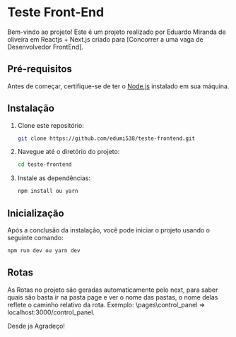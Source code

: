 # Teste Front-End

Bem-vindo ao projeto! Este é um projeto realizado por Eduardo Miranda de oliveira em Reactjs + Next.js criado para [Concorrer a uma vaga de Desenvolvedor FrontEnd].

## Pré-requisitos

Antes de começar, certifique-se de ter o [Node.js](https://nodejs.org/) instalado em sua máquina.

## Instalação

1. Clone este repositório:

    ```bash
    git clone https://github.com/edumi538/teste-frontend.git
    ```

2. Navegue até o diretório do projeto:

    ```bash
    cd teste-frontend
    ```

3. Instale as dependências:

    ```bash
    npm install ou yarn
    ```
    
## Inicialização

Após a conclusão da instalação, você pode iniciar o projeto usando o seguinte comando:

```bash
npm run dev ou yarn dev
```
## Rotas

As Rotas no projeto são geradas automaticamente pelo next, para saber quais são basta ir na pasta page e ver o nome das pastas, o nome delas reflete o caminho relativo da rota.
Exemplo: \pages\control_panel => localhost:3000/control_panel.

Desde ja Agradeço!


